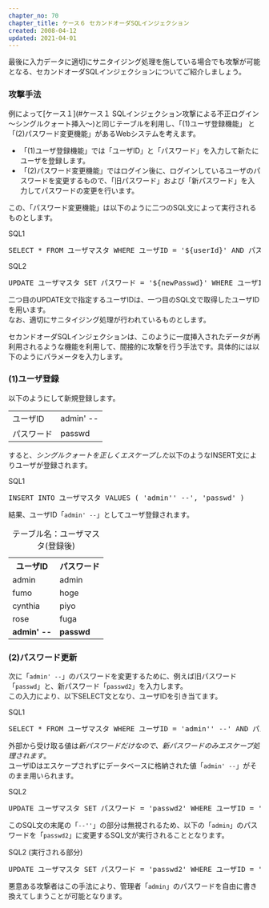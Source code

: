 ```yaml
---
chapter_no: 70
chapter_title: ケース６ セカンドオーダSQLインジェクション
created: 2008-04-12
updated: 2021-04-01
---
```

最後に入力データに適切にサニタイジング処理を施している場合でも攻撃が可能となる、セカンドオーダSQLインジェクションについてご紹介しましょう。

### 攻撃手法
例によって[ケース１](#ケース１ SQLインジェクション攻撃による不正ログイン 〜シングルクォート挿入〜)と同じテーブルを利用し、「(1)ユーザ登録機能」 と「(2)パスワード変更機能」があるWebシステムを考えます。  

- 「(1)ユーザ登録機能」では「ユーザID」と「パスワード」を入力して新たにユーザを登録します。
- 「(2)パスワード変更機能」ではログイン後に、ログインしているユーザのパスワードを変更するもので、「旧パスワード」および「新パスワード」を入力してパスワードの変更を行います。

この、「パスワード変更機能」は以下のように二つのSQL文によって実行されるものとします。

<div class="code-box">
<div class="title">SQL1</div>
<pre>
SELECT * FROM ユーザマスタ WHERE ユーザID = '${userId}' AND パスワード = '${oldPasswd}'
</pre>
</div>

<div class="code-box">
<div class="title">SQL2</div>
<pre>
UPDATE ユーザマスタ SET パスワード = '${newPasswd}' WHERE ユーザID = <em>'取得したユーザID'</em>
</pre>
</div>

二つ目のUPDATE文で指定するユーザIDは、一つ目のSQL文で取得したユーザIDを用います。  
なお、適切にサニタイジング処理が行われているものとします。

セカンドオーダSQLインジェクションは、このように一度挿入されたデータが再利用されるような機能を利用して、間接的に攻撃を行う手法です。具体的には以下のようにパラメータを入力します。

### (1)ユーザ登録

以下のようにして新規登録します。

<table class="normal">
    <tr><td>ユーザID</td><td>admin' --</td></tr>
    <tr><td>パスワード</td><td>passwd</td></tr>
</table>

すると、*シングルクォートを正しくエスケープした*以下のようなINSERT文によりユーザが登録されます。

<div class="code-box">
<div class="title">SQL1</div>
<pre>
INSERT INTO ユーザマスタ VALUES ( 'admin<em>''</em> --', 'passwd' )
</pre>
</div>

結果、ユーザID「`admin' --`」としてユーザ登録されます。

<table class="normal">
    <caption>テーブル名：ユーザマスタ(登録後)</caption>
    <tr><th>ユーザID</th><th>パスワード</th></tr>
    <tr><td>admin</td><td>admin</td></tr>
    <tr><td>fumo</td><td>hoge</td></tr>
    <tr><td>cynthia</td><td>piyo</td></tr>
    <tr><td>rose</td><td>fuga</td></tr>
    <tr><td><strong>admin' --</strong></td><td><strong>passwd</strong></td></tr>
</table>

### (2)パスワード更新
次に「`admin' --`」のパスワードを変更するために、例えば旧パスワード「`passwd`」と、新パスワード「`passwd2`」を入力します。  
この入力により、以下SELECT文となり、ユーザIDを引き当てます。

<div class="code-box">
<div class="title">SQL1</div>
<pre>
SELECT * FROM ユーザマスタ WHERE ユーザID = 'admin'' --' AND パスワード = 'passwd'
</pre>
</div>

外部から受け取る値は*新パスワードだけなので、新パスワードのみエスケープ処理されます*。  
ユーザIDはエスケープされずにデータベースに格納された値「`admin' --`」がそのまま用いられます。

<div class="code-box">
<div class="title">SQL2</div>
<pre>
UPDATE ユーザマスタ SET パスワード = 'passwd2' WHERE ユーザID = 'admin' --''
</pre>
</div>

このSQL文の末尾の「`--''`」の部分は無視されるため、以下の「`admin`」のパスワードを「`passwd2`」に変更するSQL文が実行されることとなります。

<div class="code-box">
<div class="title">SQL2 (実行される部分)</div>
<pre>
UPDATE ユーザマスタ SET パスワード = 'passwd2' WHERE ユーザID = 'admin'
</pre>
</div>

悪意ある攻撃者はこの手法により、管理者「`admin`」のパスワードを自由に書き換えてしまうことが可能となります。
